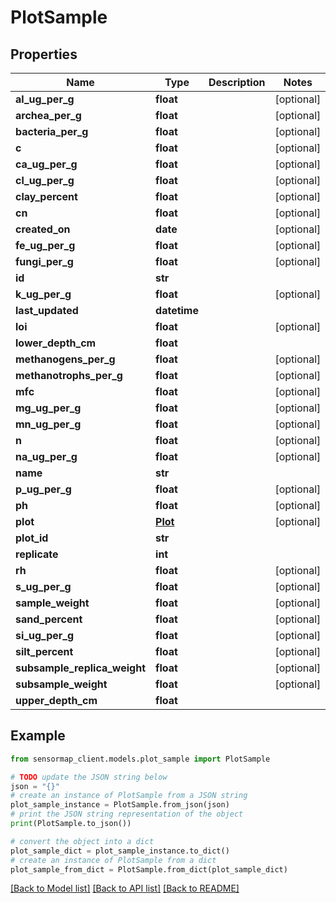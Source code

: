 # PlotSample


## Properties

Name | Type | Description | Notes
------------ | ------------- | ------------- | -------------
**al_ug_per_g** | **float** |  | [optional] 
**archea_per_g** | **float** |  | [optional] 
**bacteria_per_g** | **float** |  | [optional] 
**c** | **float** |  | [optional] 
**ca_ug_per_g** | **float** |  | [optional] 
**cl_ug_per_g** | **float** |  | [optional] 
**clay_percent** | **float** |  | [optional] 
**cn** | **float** |  | [optional] 
**created_on** | **date** |  | [optional] 
**fe_ug_per_g** | **float** |  | [optional] 
**fungi_per_g** | **float** |  | [optional] 
**id** | **str** |  | 
**k_ug_per_g** | **float** |  | [optional] 
**last_updated** | **datetime** |  | 
**loi** | **float** |  | [optional] 
**lower_depth_cm** | **float** |  | 
**methanogens_per_g** | **float** |  | [optional] 
**methanotrophs_per_g** | **float** |  | [optional] 
**mfc** | **float** |  | [optional] 
**mg_ug_per_g** | **float** |  | [optional] 
**mn_ug_per_g** | **float** |  | [optional] 
**n** | **float** |  | [optional] 
**na_ug_per_g** | **float** |  | [optional] 
**name** | **str** |  | 
**p_ug_per_g** | **float** |  | [optional] 
**ph** | **float** |  | [optional] 
**plot** | [**Plot**](Plot.md) |  | [optional] 
**plot_id** | **str** |  | 
**replicate** | **int** |  | 
**rh** | **float** |  | [optional] 
**s_ug_per_g** | **float** |  | [optional] 
**sample_weight** | **float** |  | [optional] 
**sand_percent** | **float** |  | [optional] 
**si_ug_per_g** | **float** |  | [optional] 
**silt_percent** | **float** |  | [optional] 
**subsample_replica_weight** | **float** |  | [optional] 
**subsample_weight** | **float** |  | [optional] 
**upper_depth_cm** | **float** |  | 

## Example

```python
from sensormap_client.models.plot_sample import PlotSample

# TODO update the JSON string below
json = "{}"
# create an instance of PlotSample from a JSON string
plot_sample_instance = PlotSample.from_json(json)
# print the JSON string representation of the object
print(PlotSample.to_json())

# convert the object into a dict
plot_sample_dict = plot_sample_instance.to_dict()
# create an instance of PlotSample from a dict
plot_sample_from_dict = PlotSample.from_dict(plot_sample_dict)
```
[[Back to Model list]](../README.md#documentation-for-models) [[Back to API list]](../README.md#documentation-for-api-endpoints) [[Back to README]](../README.md)


